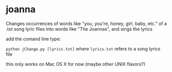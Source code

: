 joanna
======

Changes occurrences of words like "you, you're, honey, girl, baby, etc." of a .txt song lyric files into words like "The Joannas", and sings the lyrics


add the comand line type:

`python jChange.py [lyrics.txt]`
where `lyrics.txt` refers to a song lyrics file

this only works on Mac OS X for now (maybe other UNIX flavors?)
